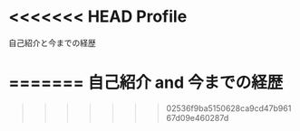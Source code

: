 <<<<<<< HEAD
Profile
======================================
自己紹介と今までの経歴

=======
自己紹介 and 今までの経歴
======================================
>>>>>>> 02536f9ba5150628ca9cd47b96167d09e460287d
